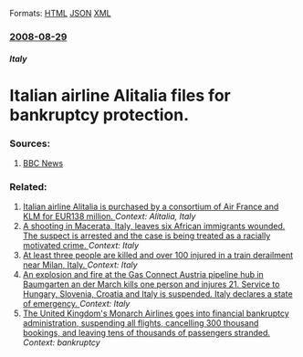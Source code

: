
Formats: [HTML](/news/2008/08/29/italian-airline-alitalia-files-for-bankruptcy-protection.html)  [JSON](/news/2008/08/29/italian-airline-alitalia-files-for-bankruptcy-protection.json)  [XML](/news/2008/08/29/italian-airline-alitalia-files-for-bankruptcy-protection.xml)  

### [2008-08-29](/news/2008/08/29/index.md)

##### Italy
#  Italian airline Alitalia files for bankruptcy protection. 




### Sources:

1. [BBC News](http://news.bbc.co.uk/2/hi/business/7588475.stm)

### Related:

1. [ Italian airline Alitalia is purchased by a consortium of Air France and KLM for EUR138 million. ](/news/2008/03/16/italian-airline-alitalia-is-purchased-by-a-consortium-of-air-france-and-klm-for-a-138-million.md) _Context: Alitalia, Italy_
2. [A shooting in Macerata, Italy, leaves six African immigrants wounded. The suspect is arrested and the case is being treated as a racially motivated crime. ](/news/2018/02/3/a-shooting-in-macerata-italy-leaves-six-african-immigrants-wounded-the-suspect-is-arrested-and-the-case-is-being-treated-as-a-racially-mo.md) _Context: Italy_
3. [At least three people are killed and over 100 injured in a train derailment near Milan, Italy. ](/news/2018/01/25/at-least-three-people-are-killed-and-over-100-injured-in-a-train-derailment-near-milan-italy.md) _Context: Italy_
4. [An explosion and fire at the Gas Connect Austria pipeline hub in Baumgarten an der March kills one person and injures 21. Service to Hungary, Slovenia, Croatia and Italy is suspended. Italy declares a state of emergency. ](/news/2017/12/12/an-explosion-and-fire-at-the-gas-connect-austria-pipeline-hub-in-baumgarten-an-der-march-kills-one-person-and-injures-21-service-to-hungary.md) _Context: Italy_
5. [The United Kingdom's Monarch Airlines goes into financial bankruptcy administration, suspending all flights, cancelling 300 thousand bookings, and leaving tens of thousands of passengers stranded. ](/news/2017/10/1/the-united-kingdom-s-monarch-airlines-goes-into-financial-bankruptcy-administration-suspending-all-flights-cancelling-300-thousand-booking.md) _Context: bankruptcy_
